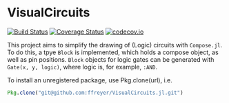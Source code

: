 # VisualCircuits

[![Build Status](https://travis-ci.org/Hydrolik/VisualCircuits.jl.svg?branch=master)](https://travis-ci.org/Hydrolik/VisualCircuits.jl)
[![Coverage Status](https://coveralls.io/repos/Hydrolik/VisualCircuits.jl/badge.svg?branch=master&service=github)](https://coveralls.io/github/Hydrolik/VisualCircuits.jl?branch=master)
[![codecov.io](http://codecov.io/github/Hydrolik/VisualCircuits.jl/coverage.svg?branch=master)](http://codecov.io/github/Hydrolik/VisualCircuits.jl?branch=master)

This project aims to simplify the drawing of (Logic) circuits with `Compose.jl`. To do this, a tpye `Block` is implemented, which holds a compose object, as well as pin positions. `Block` objects for logic gates can be generated with `Gate(x, y, logic)`, where logic is, for example, `:AND`. 

To install an unregistered package, use Pkg.clone(url), i.e.
```julia
Pkg.clone("git@github.com:ffreyer/VisualCircuits.jl.git")
```
